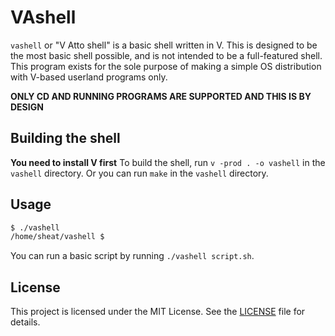 # VAshell
`vashell` or "V Atto shell" is a basic shell written in V. This is designed to
be the most basic shell possible, and is not intended to be a full-featured
shell. This program exists for the sole purpose of making a simple OS
distribution with V-based userland programs only.

**ONLY CD AND RUNNING PROGRAMS ARE SUPPORTED AND THIS IS BY DESIGN**

## Building the shell

**You need to install V first**
To build the shell, run `v -prod . -o vashell` in the `vashell` directory.
Or you can run `make` in the `vashell` directory.

## Usage

```bash
$ ./vashell
/home/sheat/vashell $
```

You can run a basic script by running `./vashell script.sh`.

## License
This project is licensed under the MIT License. See the [LICENSE](LICENSE) file
for details.
